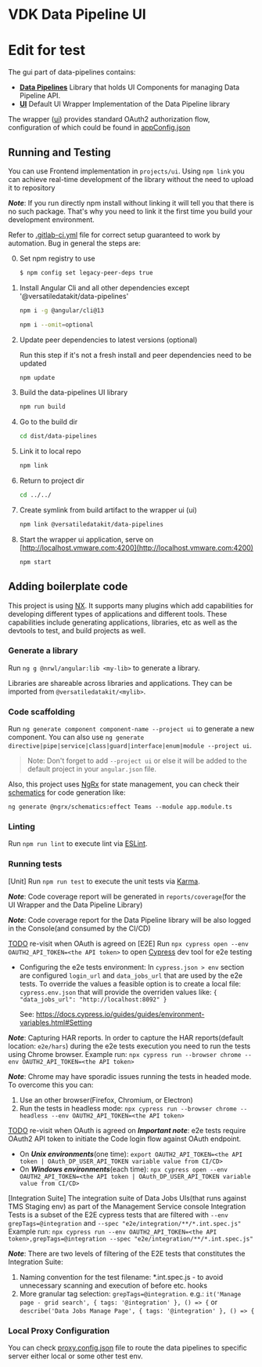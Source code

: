 # VDK Data Pipeline UI
# Edit for test
The gui part of data-pipelines contains:

  * **[Data Pipelines](projects/data-pipelines/README.md)** Library that holds UI Components for managing Data Pipeline API.
  * **[UI](projects/ui/src)** Default UI Wrapper Implementation of the Data Pipeline library

The wrapper ([ui](projects/ui/src)) provides standard OAuth2 authorization flow, configuration of which could be found in [appConfig.json](projects/ui/src/assets/data/appConfig.json)

## Running and Testing

You can use Frontend implementation in `projects/ui`.
Using `npm link` you can achieve real-time development of the library without the need to upload it to repository

_**Note**_: If you run directly npm install without linking it will tell you that there is no such package.
That's why you need to link it the first time you build your development environment.

Refer to [.gitlab-ci.yml](../../.gitlab-ci.yml) file for correct setup guaranteed to work by automation.
Bug in general the steps are:

0. Set npm registry to use
   ```bash
   $ npm config set legacy-peer-deps true
   ```
1. Install Angular Cli and all other dependencies except '@versatiledatakit/data-pipelines'
   ```bash
   npm i -g @angular/cli@13
   ```
   ```bash
   npm i --omit=optional
   ```
1. Update peer dependencies to latest versions (optional)

   Run this step if it's not a fresh install and peer dependencies need to be
   updated
   ```bash
   npm update
   ```
2. Build the data-pipelines UI library
   ```bash
   npm run build
   ```
3. Go to the build dir
   ```bash
   cd dist/data-pipelines
   ```
4. Link it to local repo
   ```bash
   npm link
   ```
5. Return to project dir
   ```bash
   cd ../../
   ```
6. Create symlink from build artifact to the wrapper ui (ui)
   ```bash
   npm link @versatiledatakit/data-pipelines
   ```
7. Start the wrapper ui application, serve on [http://localhost.vmware.com:4200](http://localhost.vmware.com:4200)
   ```bash
   npm start
   ```

## Adding boilerplate code

This project is using [NX](https://nx.dev/latest/angular/getting-started/getting-started).
It supports many plugins which add capabilities for developing different types of applications and different tools.
These capabilities include generating applications, libraries, etc as well as the devtools to test, and build projects as well.

### Generate a library

Run `ng g @nrwl/angular:lib <my-lib>` to generate a library.

Libraries are shareable across libraries and applications. They can be imported from `@versatiledatakit/<mylib>`.

### Code scaffolding
Run `ng generate component component-name --project ui` to generate a new component. You can also use `ng generate directive|pipe|service|class|guard|interface|enum|module --project ui`.
> Note: Don't forget to add `--project ui` or else it will be added to the default project in your `angular.json` file.

Also, this project uses [NgRx](https://ngrx.io/) for state management, you can check their [schematics](https://ngrx.io/guide/schematics) for code generation like:
```shell
ng generate @ngrx/schematics:effect Teams --module app.module.ts
```

### Linting
Run `npm run lint` to execute lint via [ESLint](https://eslint.org/docs/user-guide/getting-started).

### Running tests

[Unit] Run `npm run test` to execute the unit tests via [Karma](https://karma-runner.github.io).

_**Note**_: Code coverage report will be generated in `reports/coverage`(for the UI Wrapper and the Data Pipeline Library)

_**Note**_: Code coverage report for the Data Pipeline library will be also logged in the Console(and consumed by the CI/CD)

[TODO](https://github.com/vmware/versatile-data-kit/issues/1610) re-visit when OAuth is agreed on
[E2E] Run `npx cypress open --env OAUTH2_API_TOKEN=<the API token>` to open [Cypress](https://www.cypress.io/) dev tool for e2e testing
* Configuring the e2e tests environment: In `cypress.json > env` section are configured `login_url` and `data_jobs_url`
 that are used by the e2e tests. To override the values a feasible option is to create a local file: `cypress.env.json`
 that will provide the overriden values like:
  `{
  "data_jobs_url": "http://localhost:8092"
  }`

   See: https://docs.cypress.io/guides/guides/environment-variables.html#Setting

_**Note**_: Capturing HAR reports. In order to capture the HAR reports(default location: `e2e/hars`) during the e2e tests execution
 you need to run the tests using Chrome browser.
Example run: `npx cypress run --browser chrome --env OAUTH2_API_TOKEN=<the API token>`

_**Note**_: Chrome may have sporadic issues running the tests in headed mode. To overcome this you can:
1. Use an other browser(Firefox, Chromium, or  Electron)
2. Run the tests in headless mode: `npx cypress run --browser chrome --headless --env OAUTH2_API_TOKEN=<the API token>`

[TODO](https://github.com/vmware/versatile-data-kit/issues/1610) re-visit when OAuth is agreed on
_**Important note**_: e2e tests require OAuth2 API token to initiate the Code login flow against OAuth endpoint.
*  On _**Unix environments**_(one time): `export OAUTH2_API_TOKEN=<the API token | OAuth_DP_USER_API_TOKEN variable value from CI/CD>`
*  On _**Windows environments**_(each time): `npx cypress open --env OAUTH2_API_TOKEN=<the API token | OAuth_DP_USER_API_TOKEN variable value from CI/CD>`

[Integration Suite] The integration suite of Data Jobs UIs(that runs against TMS Staging env) as part of the Management Service console Integration Tests
is a subset of the E2E cypress tests that are filtered with `--env grepTags=@integration` and `--spec "e2e/integration/**/*.int.spec.js"`
Example run: `npx cypress run --env OAUTH2_API_TOKEN=<the API token>,grepTags=@integration --spec "e2e/integration/**/*.int.spec.js"`

_**Note**_: There are two levels of filtering of the E2E tests that constitutes the Integration Suite:
1. Naming convention for the test filename: *.int.spec.js - to avoid unnecessary scanning and execution of before etc. hooks
2. More granular tag selection: `grepTags=@integration`. e.g.: `it('Manage page - grid search', { tags: '@integration' }, () => {` or
   `describe('Data Jobs Manage Page', { tags: '@integration' }, () => {`


### Local Proxy Configuration

You can check [proxy.config.json](proxy.config.json) file to route the data pipelines to specific server
either local or some other test env.
